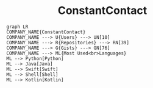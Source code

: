 <h1 align="center">ConstantContact</h1>

```mermaid
graph LR
COMPANY_NAME{ConstantContact}
COMPANY_NAME ---> U{Users} ---> UN[10]
COMPANY_NAME ---> R{Repositories} ---> RN[39]
COMPANY_NAME ---> G{Gists} ---> GN[76]
COMPANY_NAME ---> ML{Most Used<br>Languages}
ML --> Python[Python]
ML --> Java[Java]
ML --> Swift[Swift]
ML --> Shell[Shell]
ML --> Kotlin[Kotlin]
```
